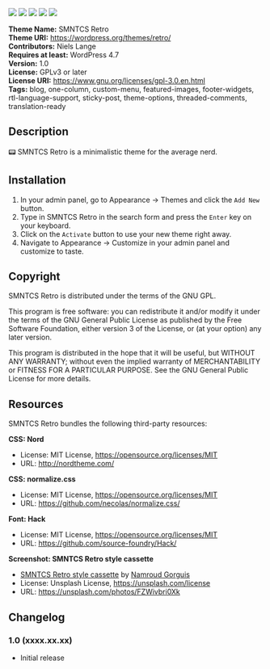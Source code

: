 [![](https://api.travis-ci.com/nielslange/retro.svg?branch=master)](https://travis-ci.com/nielslange/retro/builds/) 
[![](https://img.shields.io/github/issues/nielslange/retro.svg)](https://github.com/nielslange/retro/issues) 
[![](https://img.shields.io/github/forks/nielslange/retro.svg)](https://github.com/nielslange/retro/network/members) 
[![](https://img.shields.io/github/stars/nielslange/retro.svg)](https://github.com/nielslange/retro/stargazers) 
[![](https://img.shields.io/github/license/nielslange/retro.svg)](https://github.com/nielslange/retro/blob/master/LICENSE) 

**Theme Name:** SMNTCS Retro  
**Theme URI:** https://wordpress.org/themes/retro/  
**Contributors:** Niels Lange  
**Requires at least:** WordPress 4.7  
**Version:** 1.0  
**License:** GPLv3 or later  
**License URI:** https://www.gnu.org/licenses/gpl-3.0.en.html  
**Tags:** blog, one-column, custom-menu, featured-images, footer-widgets, rtl-language-support, sticky-post, theme-options, threaded-comments, translation-ready

## Description

📟 SMNTCS Retro is a minimalistic theme for the average nerd.

## Installation

1. In your admin panel, go to Appearance → Themes and click the `Add New` button.
2. Type in SMNTCS Retro in the search form and press the `Enter` key on your keyboard.
3. Click on the `Activate` button to use your new theme right away.
4. Navigate to Appearance → Customize in your admin panel and customize to taste.

## Copyright

SMNTCS Retro is distributed under the terms of the GNU GPL.

This program is free software: you can redistribute it and/or modify it under the terms of the GNU General Public License as published by the Free Software Foundation, either version 3 of the License, or (at your option) any later version.

This program is distributed in the hope that it will be useful, but WITHOUT ANY WARRANTY; without even the implied warranty of MERCHANTABILITY or FITNESS FOR A PARTICULAR PURPOSE. See the GNU General Public License for more details.

## Resources

SMNTCS Retro bundles the following third-party resources:

**CSS: Nord**
- License: MIT License, https://opensource.org/licenses/MIT  
- URL: http://nordtheme.com/

**CSS: normalize.css**  
- License: MIT License, https://opensource.org/licenses/MIT  
- URL: https://github.com/necolas/normalize.css/  

**Font: Hack**
- License: MIT License, https://opensource.org/licenses/MIT  
- URL: https://github.com/source-foundry/Hack/  

**Screenshot: SMNTCS Retro style cassette**

- [SMNTCS Retro style cassette](https://unsplash.com/photos/FZWivbri0Xk) by [Namroud Gorguis](https://unsplash.com/@namroud)
- License: Unsplash License, https://unsplash.com/license
- URL: https://unsplash.com/photos/FZWivbri0Xk

## Changelog

### 1.0 (xxxx.xx.xx)

* Initial release
